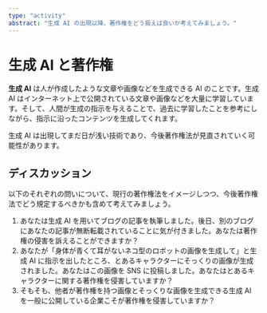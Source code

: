 ```yaml
---
type: "activity"
abstract: "生成 AI の出現以降、著作権をどう扱えば良いか考えてみましょう。"
---
```


# 生成 AI と著作権

**生成 AI** は人が作成したような文章や画像などを生成できる AI のことです。生成 AI はインターネット上で公開されている文章や画像などを大量に学習しています。そして、人間が生成の指示を与えることで、過去に学習したことを参考にしながら、指示に沿ったコンテンツを生成してくれます。

生成 AI は出現してまだ日が浅い技術であり、今後著作権法が見直されていく可能性があります。

## ディスカッション

以下のそれぞれの問いについて、現行の著作権法をイメージしつつ、今後著作権法でどう規定するべきかも含めて考えてみましょう。

1. あなたは生成 AI を用いてブログの記事を執筆しました。後日、別のブログにあなたの記事が無断転載されていることに気が付きました。あなたは著作権の侵害を訴えることができますか？
2. あなたが「身体が青くて耳がないネコ型のロボットの画像を生成して」と生成 AI に指示を出したところ、とあるキャラクターにそっくりの画像が生成されました。あなたはこの画像を SNS に投稿しました。あなたはとあるキャラクターに関する著作権を侵害していますか？
3. そもそも、他者が著作権を持つ画像とそっくりな画像を生成できる生成 AI を一般に公開している企業こそが著作権を侵害していますか？
